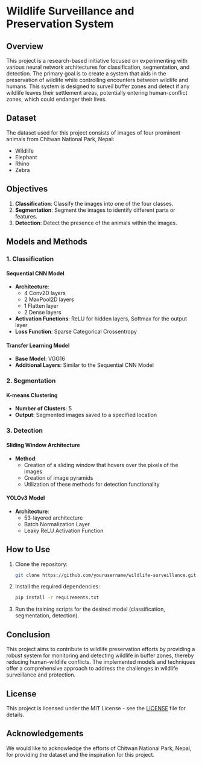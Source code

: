 # Wildlife Surveillance and Preservation System

## Overview

This project is a research-based initiative focused on experimenting with various neural network architectures for classification, segmentation, and detection. The primary goal is to create a system that aids in the preservation of wildlife while controlling encounters between wildlife and humans. This system is designed to surveil buffer zones and detect if any wildlife leaves their settlement areas, potentially entering human-conflict zones, which could endanger their lives.

## Dataset

The dataset used for this project consists of images of four prominent animals from Chitwan National Park, Nepal:
- Wildlife
- Elephant
- Rhino
- Zebra

## Objectives

1. **Classification**: Classify the images into one of the four classes.
2. **Segmentation**: Segment the images to identify different parts or features.
3. **Detection**: Detect the presence of the animals within the images.

## Models and Methods

### 1. Classification

#### Sequential CNN Model
- **Architecture**:
  - 4 Conv2D layers
  - 2 MaxPool2D layers
  - 1 Flatten layer
  - 2 Dense layers
- **Activation Functions**: ReLU for hidden layers, Softmax for the output layer
- **Loss Function**: Sparse Categorical Crossentropy

#### Transfer Learning Model
- **Base Model**: VGG16
- **Additional Layers**: Similar to the Sequential CNN Model

### 2. Segmentation

#### K-means Clustering
- **Number of Clusters**: 5
- **Output**: Segmented images saved to a specified location

### 3. Detection

#### Sliding Window Architecture
- **Method**:
  - Creation of a sliding window that hovers over the pixels of the images
  - Creation of image pyramids
  - Utilization of these methods for detection functionality

#### YOLOv3 Model
- **Architecture**:
  - 53-layered architecture
  - Batch Normalization Layer
  - Leaky ReLU Activation Function

## How to Use

1. Clone the repository: 
   ```sh
   git clone https://github.com/yourusername/wildlife-surveillance.git
   ```
2. Install the required dependencies:
   ```sh
   pip install -r requirements.txt
   ```
3. Run the training scripts for the desired model (classification, segmentation, detection).

## Conclusion

This project aims to contribute to wildlife preservation efforts by providing a robust system for monitoring and detecting wildlife in buffer zones, thereby reducing human-wildlife conflicts. The implemented models and techniques offer a comprehensive approach to address the challenges in wildlife surveillance and protection.

## License

This project is licensed under the MIT License - see the [LICENSE](LICENSE) file for details.

## Acknowledgements

We would like to acknowledge the efforts of Chitwan National Park, Nepal, for providing the dataset and the inspiration for this project.
